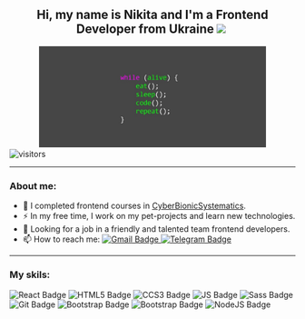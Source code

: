 <h2 align="center">  Hi, my name is Nikita and I'm a Frontend Developer from Ukraine <img src="https://media.giphy.com/media/hvRJCLFzcasrR4ia7z/giphy.gif" width="30px"/>&nbsp; </h2>

<div align="center" margin="10px">
    <img src="images/preview-photo.jpg" width="400px" />
</div>
<img src="https://komarev.com/ghpvc/?username=g-nik1ta&style=flat-square&color=blue" alt="visitors"/>


---


<h3>About me:</h3>

- 🌱 I completed frontend courses in <a href="https://edu.cbsystematics.com/ru">CyberBionicSystematics</a>.
- ⚡ In my free time, I work on my pet-projects and learn new technologies.
- 👯 Looking for a job in a friendly and talented team frontend developers.
- 📫 How to reach me: <a href="https://t.me/nekit_tt">
    <img src="https://img.shields.io/badge/Telegram-blue?style=flat&logo=telegram&logoColor=white" alt="Gmail Badge" />
</a> <a href="mailto:gonohovn@gmail.com">
    <img src="https://img.shields.io/badge/Gmail-red?style=flat&logo=gmail&logoColor=be2b21" alt="Telegram Badge" />
</a>
  

---


<h3>My skils:</h3>

<img src="https://img.shields.io/badge/React-black?style=for-the-badge&logo=react&logoColor=" alt="React Badge" />
<img src="https://img.shields.io/badge/HTML5-black?style=for-the-badge&logo=html5&logoColor=" alt="HTML5 Badge" />
<img src="https://img.shields.io/badge/CCS3-black?style=for-the-badge&logo=css3&logoColor=" alt="CCS3 Badge" />
<img src="https://img.shields.io/badge/JavaScript-black?style=for-the-badge&logo=javascript&logoColor=" alt="JS Badge" />
<img src="https://img.shields.io/badge/Sass-black?style=for-the-badge&logo=sass&logoColor=pink" alt="Sass Badge" />
<img src="https://img.shields.io/badge/Git-black?style=for-the-badge&logo=git&logoColor=" alt="Git Badge" />
<img src="https://img.shields.io/badge/Gulp-black?style=for-the-badge&logo=gulp&logoColor=" alt="Bootstrap Badge" />
<img src="https://img.shields.io/badge/Bootstrap-black?style=for-the-badge&logo=bootstrap&logoColor=" alt="Bootstrap Badge" />
<img src="https://img.shields.io/badge/Node.js-black?style=for-the-badge&logo=node.js&logoColor=" alt="NodeJS Badge" />